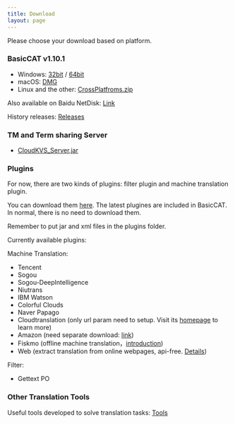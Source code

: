 ```yaml
---
title: Download
layout: page
---
```


Please choose your download based on platform.

### BasicCAT v1.10.1

* Windows: [32bit](https://github.com/xulihang/BasicCAT/releases/download/v1.10.1/BasicCAT-windows-x86.exe) /  [64bit](https://github.com/xulihang/BasicCAT/releases/download/v1.10.1/BasicCAT-windows-x64.exe)
* macOS:  [DMG](https://github.com/xulihang/BasicCAT/releases/download/v1.10.1/BasicCAT_mac.dmg)
* Linux and the other:  [CrossPlatfroms.zip](https://github.com/xulihang/BasicCAT/releases/download/v1.10.1/BasicCAT-crossplatforms.zip)

Also available on Baidu NetDisk: [Link](https://pan.baidu.com/s/1HmD4pJ9hIYyK9bnqINtoFQ)

History releases: [Releases](https://github.com/xulihang/BasicCAT/releases/)

### TM and Term sharing Server

*  [CloudKVS_Server.jar](https://github.com/xulihang/BasicCAT/releases/download/v1.2-beta2/CloudKVS_Server.jar)


### Plugins

For now, there are two kinds of plugins: filter plugin and machine translation plugin.

You can download them [here](https://github.com/xulihang/BasicCAT/releases/download/plugins/all_plugins.zip). The latest plugines are included in BasicCAT. In normal, there is no need to download them.

Remember to put jar and xml files in the plugins folder.

Currently available plugins:

Machine Translation:

* Tencent 
* Sogou
* Sogou-DeepIntelligence
* Niutrans
* IBM Watson
* Colorful Clouds
* Naver Papago
* Cloudtranslation (only url param need to setup. Visit its [homepage](https://cloudtranslation.com/static/api_en.html) to learn more)
* Amazon (need separate download: [link](https://github.com/xulihang/BasicCAT/releases/download/plugins/amazon.zip))
* Fiskmo (offline machine translation，[introduction](/offline-machine-translation))
* Web (extract translation from online webpages, api-free. [Details](https://www.basiccat.org/new-plugin-machine-translation-via-web/))


Filter:

* Gettext PO

### Other Translation Tools

Useful tools developed to solve translation tasks: [Tools](/tools/)

